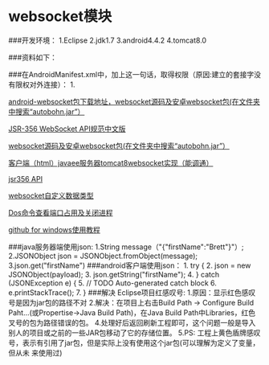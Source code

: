 websocket模块
==================
###开发环境：
    1.Eclipse
    2.jdk1.7
    3.android4.4.2
    4.tomcat8.0
    
###资料如下：

###在AndroidManifest.xml中，加上这一句话，取得权限（原因:建立的套接字没有限权对外连接）：
    1.<uses-permission android:name="android.permission.INTERNET" />
    
[android-websocket包下载地址，websocket源码及安卓websocket包(在文件夹中搜索“autobohn.jar”）](https://github.com/tavendo/AutobahnAndroid)

[JSR-356 WebSocket API规范中文版](http://www.jmatrix.org/java/382.html)

[websocket源码及安卓websocket包(在文件夹中搜索“autobohn.jar”）](https://github.com/tavendo/AutobahnAndroid)

[客户端（html）javaee服务器tomcat8websocket实现（能调通）](http://blog.csdn.net/xiejx618/article/details/14519359)

[jsr356 API](https://jcp.org/en/jsr/detail?id=356)

[websocket自定义数据类型](http://www.tuicool.com/articles/fIFz6v)

[Dos命令查看端口占用及关闭进程](http://www.cnblogs.com/rainman/p/3457227.html)

[github for windows使用教程](http://www.cnblogs.com/zfanlong1314/p/3715490.html)

###java服务器端使用json:
    1.String message（"{\"firstName\":\"Brett\"}"）;
    2.JSONObject json = JSONObject.fromObject(message);
    3.json.get("firstName")
###android客户端使用json：
    1. try {
    2.        json = new JSONObject(payload);
    3.        json.getString("firstName");
    4.       } catch (JSONException e) {
    5.        // TODO Auto-generated catch block
    6.        e.printStackTrace();
    7.     }
###解决 Eclipse项目红感叹号:
    1.原因：显示红色感叹号是因为jar包的路径不对
    2.解决：在项目上右击Build Path -> Configure Build Paht...(或Propertise->Java Build Path)，在Java Build  Path中Libraries，红色叉号的包为路径错误的包。
    4.处理好后返回刷新工程即可，这个问题一般是导入别人的项目或之前的一些JAR包移动了它的存储位置。
    5.PS: 工程上黄色盾牌感叹号，表示有引用了jar包，但是实际上没有使用这个jar包(可以理解为定义了变量，但从未 来使用过)
    

